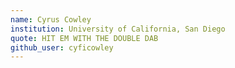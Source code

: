 ```yaml
---
name: Cyrus Cowley
institution: University of California, San Diego
quote: HIT EM WITH THE DOUBLE DAB
github_user: cyficowley
---
```


